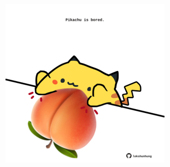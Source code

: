 <!-- built at 11/08/2025, 14:02:32 UTC -->
<p align="center">
  <img width="500" height="500" src="./ReadmeImage.svg">
</p>
